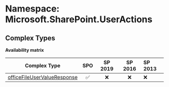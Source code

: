 # Namespace: Microsoft.SharePoint.UserActions

## Complex Types

**Availability matrix**

Complex Type | SPO | SP 2019 | SP 2016 | SP 2013
----------|:---:|:-------:|:-------:|:-------
[officeFileUserValueResponse](./ComplexTypes/officeFileUserValueResponse.md) | ✅ | ❌ | ❌ | ❌
